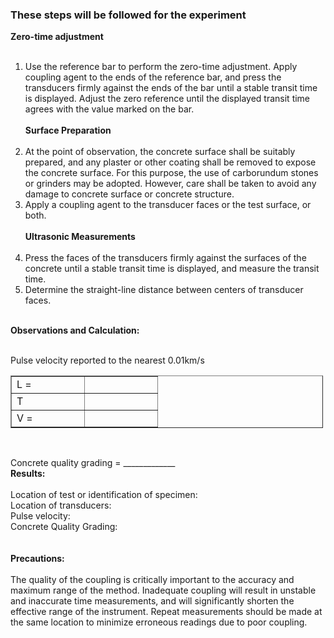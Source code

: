 ### These steps will be followed for the experiment
<strong>Zero-time adjustment </strong><br><br>  
 1.  Use the reference bar to perform the zero-time adjustment. Apply coupling agent to the ends of the reference bar, and press the transducers firmly against the ends of the bar until a stable transit time is displayed. Adjust the zero reference until the displayed transit time agrees with the value marked on the bar.<br><br> 
<strong>Surface Preparation</strong><br><br>
2.  At the point of observation, the concrete surface shall be suitably prepared, and any plaster or other coating shall be removed to expose the concrete surface. For this purpose, the use of carborundum stones or grinders may be adopted. However, care shall be taken to avoid any damage to concrete surface or concrete structure.<br>
3.  Apply a coupling agent to the transducer faces or the test surface, or both.<br><br>
<strong>Ultrasonic Measurements</strong><br><br>
4.  Press the faces of the transducers firmly against the surfaces of the concrete until a stable transit time is displayed, and measure the transit time.<br>
5.  Determine the straight-line distance between centers of transducer faces.<br><br>

<strong>Observations and Calculation:</strong><br><br>

Pulse velocity reported to the nearest 0.01km/s<br>

<table border="1" style="width: 500px">
    <tr >
        <td width="100px">L = </td>
        <td width="100px"></td>
    </tr>
    <tr >
        <td>T</td>
        <td></td>
    </tr>
    <tr >
        <td>V = </td>
        <td></td>
    </tr>
</table><br>

Concrete quality grading = _____________
<br>
<strong>Results:</strong><br><br>
Location of test or identification of specimen:<br>
Location of transducers:<br>
Pulse velocity:<br>
Concrete Quality Grading:<br><br>
<br> 
<strong>Precautions:</strong><br><br>
The quality of the coupling is critically important to the accuracy and maximum range of the method. Inadequate coupling will result in unstable and inaccurate time measurements, and will significantly shorten the effective range of the instrument. Repeat measurements should be made at the same location to minimize erroneous readings due to poor coupling.<br><br>
